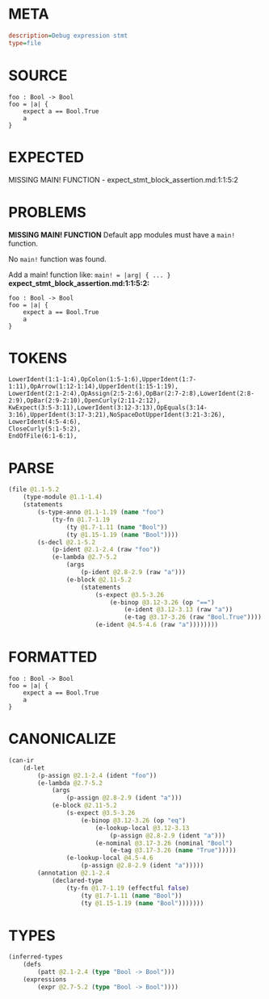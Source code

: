 # META
~~~ini
description=Debug expression stmt
type=file
~~~
# SOURCE
~~~roc
foo : Bool -> Bool
foo = |a| {
    expect a == Bool.True
    a
}
~~~
# EXPECTED
MISSING MAIN! FUNCTION - expect_stmt_block_assertion.md:1:1:5:2
# PROBLEMS
**MISSING MAIN! FUNCTION**
Default app modules must have a `main!` function.

No `main!` function was found.

Add a main! function like:
`main! = |arg| { ... }`
**expect_stmt_block_assertion.md:1:1:5:2:**
```roc
foo : Bool -> Bool
foo = |a| {
    expect a == Bool.True
    a
}
```


# TOKENS
~~~zig
LowerIdent(1:1-1:4),OpColon(1:5-1:6),UpperIdent(1:7-1:11),OpArrow(1:12-1:14),UpperIdent(1:15-1:19),
LowerIdent(2:1-2:4),OpAssign(2:5-2:6),OpBar(2:7-2:8),LowerIdent(2:8-2:9),OpBar(2:9-2:10),OpenCurly(2:11-2:12),
KwExpect(3:5-3:11),LowerIdent(3:12-3:13),OpEquals(3:14-3:16),UpperIdent(3:17-3:21),NoSpaceDotUpperIdent(3:21-3:26),
LowerIdent(4:5-4:6),
CloseCurly(5:1-5:2),
EndOfFile(6:1-6:1),
~~~
# PARSE
~~~clojure
(file @1.1-5.2
	(type-module @1.1-1.4)
	(statements
		(s-type-anno @1.1-1.19 (name "foo")
			(ty-fn @1.7-1.19
				(ty @1.7-1.11 (name "Bool"))
				(ty @1.15-1.19 (name "Bool"))))
		(s-decl @2.1-5.2
			(p-ident @2.1-2.4 (raw "foo"))
			(e-lambda @2.7-5.2
				(args
					(p-ident @2.8-2.9 (raw "a")))
				(e-block @2.11-5.2
					(statements
						(s-expect @3.5-3.26
							(e-binop @3.12-3.26 (op "==")
								(e-ident @3.12-3.13 (raw "a"))
								(e-tag @3.17-3.26 (raw "Bool.True"))))
						(e-ident @4.5-4.6 (raw "a"))))))))
~~~
# FORMATTED
~~~roc
foo : Bool -> Bool
foo = |a| {
	expect a == Bool.True
	a
}
~~~
# CANONICALIZE
~~~clojure
(can-ir
	(d-let
		(p-assign @2.1-2.4 (ident "foo"))
		(e-lambda @2.7-5.2
			(args
				(p-assign @2.8-2.9 (ident "a")))
			(e-block @2.11-5.2
				(s-expect @3.5-3.26
					(e-binop @3.12-3.26 (op "eq")
						(e-lookup-local @3.12-3.13
							(p-assign @2.8-2.9 (ident "a")))
						(e-nominal @3.17-3.26 (nominal "Bool")
							(e-tag @3.17-3.26 (name "True")))))
				(e-lookup-local @4.5-4.6
					(p-assign @2.8-2.9 (ident "a")))))
		(annotation @2.1-2.4
			(declared-type
				(ty-fn @1.7-1.19 (effectful false)
					(ty @1.7-1.11 (name "Bool"))
					(ty @1.15-1.19 (name "Bool")))))))
~~~
# TYPES
~~~clojure
(inferred-types
	(defs
		(patt @2.1-2.4 (type "Bool -> Bool")))
	(expressions
		(expr @2.7-5.2 (type "Bool -> Bool"))))
~~~
